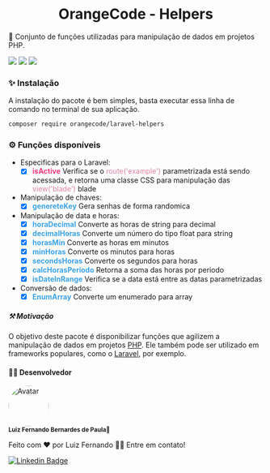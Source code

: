 <h1 align="center">OrangeCode - Helpers</h1>

<p>🚀 Conjunto de funções utilizadas para manipulação de dados em projetos PHP.</p>

<img src="https://img.shields.io/static/v1?label=License&message=MIT&color=success&style=flat-square"/>
<img src="https://img.shields.io/static/v1?label=CORE&message=PHP&color=blue&style=flat-square&logo=php"/>
<img src="https://img.shields.io/static/v1?label=Framework&message=Lavarel&color=blue&style=flat-square&logo=laravel"/>

### ✨ Instalação

A instalação do pacote é bem simples, basta executar essa linha de comando no terminal de sua aplicação.

```bash
composer require orangecode/laravel-helpers 
```

### ⚙️ Funções disponíveis

- Especificas para o Laravel:
    - [x] <b style='color: #FA377B'>isActive</b> Verifica se o <span style='color: #E583A5FF'>route('example')</span>
      parametrizada está sendo acessada, e retorna uma classe CSS para manipulação das <span style='color: #E583A5FF'>
      view('blade')</span> blade

- Manipulação de chaves:
    - [x] <b style='color: #3CA3E8'>genereteKey</b> Gera senhas de forma randomica
- Manipulação de data e horas:
    - [x] <b style='color: #3CA3E8'>horaDecimal</b> Converte as horas de string para decimal
    - [x] <b style='color: #3CA3E8'>decimalHoras</b> Converte um número do tipo float para string
    - [x] <b style='color: #3CA3E8'>horasMin</b> Converte as horas em minutos
    - [x] <b style='color: #3CA3E8'>minHoras</b> Converte os minutos para horas
    - [x] <b style='color: #3CA3E8'>secondsHoras</b> Converte os segundos para horas
    - [x] <b style='color: #3CA3E8'>calcHorasPeriodo</b> Retorna a soma das horas por periodo
    - [x] <b style='color: #3CA3E8'>isDateInRange</b> Verifica se a data está entre as datas parametrizadas
- Conversão de dados:
    - [x] <b style='color: #3CA3E8'>EnumArray</b> Converte um enumerado para array

##### ⚒️ Motivação

O objetivo deste pacote é disponibilizar funções que agilizem a manipulação de dados em
projetos <a href='https://www.php.net/'>PHP</a>. Ele também pode ser utilizado em frameworks populares, como
o <a href='https://laravel.com/'>Laravel</a>, por exemplo.

#### 👨‍💻 Desenvolvedor

<img style="border-radius: 50%;" src="https://avatars.githubusercontent.com/u/35897906?s=400&u=a25ace405c6c9412844ba7b6a6b3a0b68c6f8296&v=4" width="80px;" alt="Avatar"/>
<br />
<sub><b>Luiz Fernando Bernardes de Paula</b>🚀</sub>

Feito com ❤️ por Luiz Fernando 👋🏽 Entre em contato!

[![Linkedin Badge](https://img.shields.io/static/v1?label=&message=LinkedIn&color=blue&style=flat-square&logo=LinkedIn)](https://www.linkedin.com/in/luiz-fernando-bernardes-de-paula-605497a4/)
